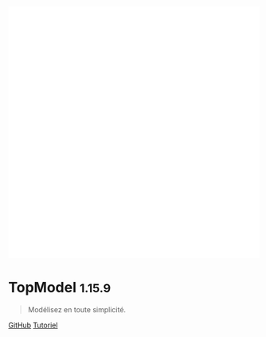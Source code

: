 ![logo](./media/IconDark.svg)

# TopModel <small>1.15.9</small>

> Modélisez en toute simplicité.

[GitHub](https://github.com/klee-contrib/topmodel)
[Tutoriel](/getting-started/00_getting_started.md)
